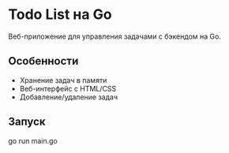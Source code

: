 # Todo List на Go

Веб-приложение для управления задачами с бэкендом на Go.

## Особенности
- Хранение задач в памяти
- Веб-интерфейс с HTML/CSS
- Добавление/удаление задач

## Запуск

go run main.go
